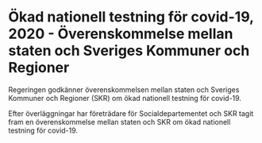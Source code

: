 # Ökad nationell testning för covid-19, 2020 - Överenskommelse mellan staten och Sveriges Kommuner och Regioner

Regeringen godkänner överenskommelsen mellan staten och Sveriges Kommuner och Regioner (SKR) om ökad nationell testning för covid-19.

Efter överläggningar har företrädare för Socialdepartementet och SKR tagit fram en överenskommelse mellan staten och SKR om ökad nationell testning för covid-19.
